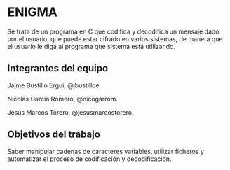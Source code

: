 # ENIGMA

Se trata de un programa en C que codifica y decodifica un mensaje dado por el usuario, que puede estar cifrado en varios sistemas, de manera que el usuario le diga al programa qué sistema está utilizando.

## Integrantes del equipo

Jaime Bustillo Ergui, @jbustilloe.

Nicolás García Romero, @nicogarrom.

Jesús Marcos Torero, @jesusmarcostorero.

## Objetivos del trabajo

Saber manipular cadenas de caracteres variables, utilizar ficheros y automatizar el proceso de codificación y decodificación.
